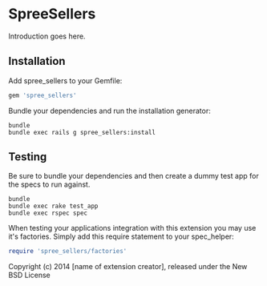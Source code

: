 SpreeSellers
============

Introduction goes here.

Installation
------------

Add spree_sellers to your Gemfile:

```ruby
gem 'spree_sellers'
```

Bundle your dependencies and run the installation generator:

```shell
bundle
bundle exec rails g spree_sellers:install
```

Testing
-------

Be sure to bundle your dependencies and then create a dummy test app for the specs to run against.

```shell
bundle
bundle exec rake test_app
bundle exec rspec spec
```

When testing your applications integration with this extension you may use it's factories.
Simply add this require statement to your spec_helper:

```ruby
require 'spree_sellers/factories'
```

Copyright (c) 2014 [name of extension creator], released under the New BSD License
